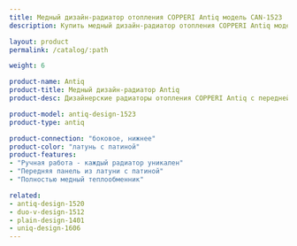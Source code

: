 ```yaml
---
title: Медный дизайн-радиатор отопления COPPERI Antiq модель CAN-1523
description: Купить медный дизайн-радиатор отопления COPPERI Antiq модель CAN-1523 по цене производителя в Москве.

layout: product
permalink: /catalog/:path

weight: 6

product-name: Antiq
product-title: Медный дизайн-радиатор Antiq
product-desc: Дизайнерские радиаторы отопления COPPERI Antiq с передней панелью, выполненной из меди или латуни прекрасно подойдут как для классического, так и для современного интерьера. Нанесение патины производится мастерами вручную, что делает каждый радиатор поистине уникальным произведением искусства.

product-model: antiq-design-1523
product-type: antiq

product-connection: "боковое, нижнее"
product-color: "латунь с патиной"
product-features:
- "Ручная работа - каждый радиатор уникален"
- "Передняя панель из латуни с патиной"
- "Полностью медный теплообменник"

related:
- antiq-design-1520
- duo-v-design-1512
- plain-design-1401
- uniq-design-1606
---
```

